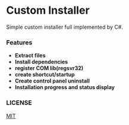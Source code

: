# Custom Installer
Simple custom installer full implemented by C#.



### Features 

* **Extract files**
* **Install dependencies**
* **register COM lib(regsvr32)**
* **create shortcut/startup**
* **Create control panel uninstall**
* **Installation progress and status display**



### LICENSE
[MIT](LICENSE)
